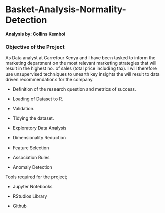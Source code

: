 # Basket-Analysis-Normality-Detection

**Analysis by: Collins Kemboi**

### Objective of the Project

As Data analyst at Carrefour Kenya and I have been tasked to inform the marketing department on the most relevant marketing strategies that will result in the highest no. of sales (total price including tax). I will therefore use unsupervised techniques to unearth key insights the will result to data driven recommendations for the company.

* Definition of the research question and metrics of success.

* Loading of Dataset to R.

* Validation.

* Tidying the dataset.

* Exploratory Data Analysis

* Dimensionality Reduction

* Feature Selection

* Association Rules

* Anomaly Detection

Tools required for the project;

* Jupyter Notebooks

* RStudios Library 

* Github
